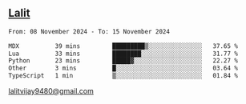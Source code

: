 ## [Lalit](https://lalit.sh)

<!--START_SECTION:waka-->

```txt
From: 08 November 2024 - To: 15 November 2024

MDX          39 mins         █████████▒░░░░░░░░░░░░░░░   37.65 %
Lua          33 mins         ████████░░░░░░░░░░░░░░░░░   31.77 %
Python       23 mins         █████▓░░░░░░░░░░░░░░░░░░░   22.27 %
Other        3 mins          █░░░░░░░░░░░░░░░░░░░░░░░░   03.64 %
TypeScript   1 min           ▒░░░░░░░░░░░░░░░░░░░░░░░░   01.84 %
```

<!--END_SECTION:waka-->

lalitvijay9480@gmail.com
